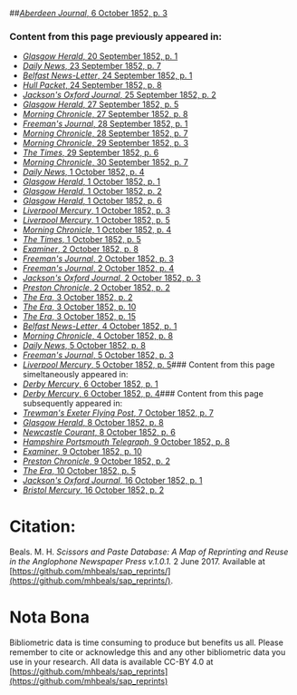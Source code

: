 ##[*Aberdeen Journal*, 6 October 1852, p. 3](https://mhbeals.github.io/sap_html/Aberdeen-Journal/Aberdeen-Journal-6-October-1852-p-3)

### Content from this page previously appeared in:
+ [*Glasgow Herald*, 20 September 1852, p. 1](https://mhbeals.github.io/sap_html/Glasgow-Herald/Glasgow-Herald-20-September-1852-p-1)
+ [*Daily News*, 23 September 1852, p. 7](https://mhbeals.github.io/sap_html/Daily-News/Daily-News-23-September-1852-p-7)
+ [*Belfast News-Letter*, 24 September 1852, p. 1](https://mhbeals.github.io/sap_html/Belfast-News-Letter/Belfast-News-Letter-24-September-1852-p-1)
+ [*Hull Packet*, 24 September 1852, p. 8](https://mhbeals.github.io/sap_html/Hull-Packet/Hull-Packet-24-September-1852-p-8)
+ [*Jackson's Oxford Journal*, 25 September 1852, p. 2](https://mhbeals.github.io/sap_html/Jackson's-Oxford-Journal/Jackson's-Oxford-Journal-25-September-1852-p-2)
+ [*Glasgow Herald*, 27 September 1852, p. 5](https://mhbeals.github.io/sap_html/Glasgow-Herald/Glasgow-Herald-27-September-1852-p-5)
+ [*Morning Chronicle*, 27 September 1852, p. 8](https://mhbeals.github.io/sap_html/Morning-Chronicle/Morning-Chronicle-27-September-1852-p-8)
+ [*Freeman's Journal*, 28 September 1852, p. 1](https://mhbeals.github.io/sap_html/Freeman's-Journal/Freeman's-Journal-28-September-1852-p-1)
+ [*Morning Chronicle*, 28 September 1852, p. 7](https://mhbeals.github.io/sap_html/Morning-Chronicle/Morning-Chronicle-28-September-1852-p-7)
+ [*Morning Chronicle*, 29 September 1852, p. 3](https://mhbeals.github.io/sap_html/Morning-Chronicle/Morning-Chronicle-29-September-1852-p-3)
+ [*The Times*, 29 September 1852, p. 6](https://mhbeals.github.io/sap_html/The-Times/The-Times-29-September-1852-p-6)
+ [*Morning Chronicle*, 30 September 1852, p. 7](https://mhbeals.github.io/sap_html/Morning-Chronicle/Morning-Chronicle-30-September-1852-p-7)
+ [*Daily News*, 1 October 1852, p. 4](https://mhbeals.github.io/sap_html/Daily-News/Daily-News-1-October-1852-p-4)
+ [*Glasgow Herald*, 1 October 1852, p. 1](https://mhbeals.github.io/sap_html/Glasgow-Herald/Glasgow-Herald-1-October-1852-p-1)
+ [*Glasgow Herald*, 1 October 1852, p. 2](https://mhbeals.github.io/sap_html/Glasgow-Herald/Glasgow-Herald-1-October-1852-p-2)
+ [*Glasgow Herald*, 1 October 1852, p. 6](https://mhbeals.github.io/sap_html/Glasgow-Herald/Glasgow-Herald-1-October-1852-p-6)
+ [*Liverpool Mercury*, 1 October 1852, p. 3](https://mhbeals.github.io/sap_html/Liverpool-Mercury/Liverpool-Mercury-1-October-1852-p-3)
+ [*Liverpool Mercury*, 1 October 1852, p. 5](https://mhbeals.github.io/sap_html/Liverpool-Mercury/Liverpool-Mercury-1-October-1852-p-5)
+ [*Morning Chronicle*, 1 October 1852, p. 4](https://mhbeals.github.io/sap_html/Morning-Chronicle/Morning-Chronicle-1-October-1852-p-4)
+ [*The Times*, 1 October 1852, p. 5](https://mhbeals.github.io/sap_html/The-Times/The-Times-1-October-1852-p-5)
+ [*Examiner*, 2 October 1852, p. 8](https://mhbeals.github.io/sap_html/Examiner/Examiner-2-October-1852-p-8)
+ [*Freeman's Journal*, 2 October 1852, p. 3](https://mhbeals.github.io/sap_html/Freeman's-Journal/Freeman's-Journal-2-October-1852-p-3)
+ [*Freeman's Journal*, 2 October 1852, p. 4](https://mhbeals.github.io/sap_html/Freeman's-Journal/Freeman's-Journal-2-October-1852-p-4)
+ [*Jackson's Oxford Journal*, 2 October 1852, p. 3](https://mhbeals.github.io/sap_html/Jackson's-Oxford-Journal/Jackson's-Oxford-Journal-2-October-1852-p-3)
+ [*Preston Chronicle*, 2 October 1852, p. 2](https://mhbeals.github.io/sap_html/Preston-Chronicle/Preston-Chronicle-2-October-1852-p-2)
+ [*The Era*, 3 October 1852, p. 2](https://mhbeals.github.io/sap_html/The-Era/The-Era-3-October-1852-p-2)
+ [*The Era*, 3 October 1852, p. 10](https://mhbeals.github.io/sap_html/The-Era/The-Era-3-October-1852-p-10)
+ [*The Era*, 3 October 1852, p. 15](https://mhbeals.github.io/sap_html/The-Era/The-Era-3-October-1852-p-15)
+ [*Belfast News-Letter*, 4 October 1852, p. 1](https://mhbeals.github.io/sap_html/Belfast-News-Letter/Belfast-News-Letter-4-October-1852-p-1)
+ [*Morning Chronicle*, 4 October 1852, p. 8](https://mhbeals.github.io/sap_html/Morning-Chronicle/Morning-Chronicle-4-October-1852-p-8)
+ [*Daily News*, 5 October 1852, p. 8](https://mhbeals.github.io/sap_html/Daily-News/Daily-News-5-October-1852-p-8)
+ [*Freeman's Journal*, 5 October 1852, p. 3](https://mhbeals.github.io/sap_html/Freeman's-Journal/Freeman's-Journal-5-October-1852-p-3)
+ [*Liverpool Mercury*, 5 October 1852, p. 5](https://mhbeals.github.io/sap_html/Liverpool-Mercury/Liverpool-Mercury-5-October-1852-p-5)### Content from this page simeltaneously appeared in:
+ [*Derby Mercury*, 6 October 1852, p. 1](https://mhbeals.github.io/sap_html/Derby-Mercury/Derby-Mercury-6-October-1852-p-1)
+ [*Derby Mercury*, 6 October 1852, p. 4](https://mhbeals.github.io/sap_html/Derby-Mercury/Derby-Mercury-6-October-1852-p-4)### Content from this page subsequently appeared in:
+ [*Trewman's Exeter Flying Post*, 7 October 1852, p. 7](https://mhbeals.github.io/sap_html/Trewman's-Exeter-Flying-Post/Trewman's-Exeter-Flying-Post-7-October-1852-p-7)
+ [*Glasgow Herald*, 8 October 1852, p. 8](https://mhbeals.github.io/sap_html/Glasgow-Herald/Glasgow-Herald-8-October-1852-p-8)
+ [*Newcastle Courant*, 8 October 1852, p. 6](https://mhbeals.github.io/sap_html/Newcastle-Courant/Newcastle-Courant-8-October-1852-p-6)
+ [*Hampshire Portsmouth Telegraph*, 9 October 1852, p. 8](https://mhbeals.github.io/sap_html/Hampshire-Portsmouth-Telegraph/Hampshire-Portsmouth-Telegraph-9-October-1852-p-8)
+ [*Examiner*, 9 October 1852, p. 10](https://mhbeals.github.io/sap_html/Examiner/Examiner-9-October-1852-p-10)
+ [*Preston Chronicle*, 9 October 1852, p. 2](https://mhbeals.github.io/sap_html/Preston-Chronicle/Preston-Chronicle-9-October-1852-p-2)
+ [*The Era*, 10 October 1852, p. 5](https://mhbeals.github.io/sap_html/The-Era/The-Era-10-October-1852-p-5)
+ [*Jackson's Oxford Journal*, 16 October 1852, p. 1](https://mhbeals.github.io/sap_html/Jackson's-Oxford-Journal/Jackson's-Oxford-Journal-16-October-1852-p-1)
+ [*Bristol Mercury*, 16 October 1852, p. 2](https://mhbeals.github.io/sap_html/Bristol-Mercury/Bristol-Mercury-16-October-1852-p-2)
                    
# Citation: 

Beals. M. H. *Scissors and Paste Database: A Map of Reprinting and Reuse in the Anglophone Newspaper Press v.1.0.1.* 2 June 2017. Available at [https://github.com/mhbeals/sap_reprints/](https://github.com/mhbeals/sap_reprints/). 
                    
# Nota Bona

Bibliometric data is time consuming to produce but benefits us all. Please remember to cite or acknowledge this and any other bibliometric data you use in your research. All data is available CC-BY 4.0 at [https://github.com/mhbeals/sap_reprints](https://github.com/mhbeals/sap_reprints)